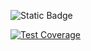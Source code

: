 ![Static Badge](https://img.shields.io/badge/meow-pink)

[![Test Coverage](https://raw.githubusercontent.com/ctaciki/studentsDataBase2236/main/coverage.svg)](https://github.com/ctaciki/studentsDataBase2236/actions)
